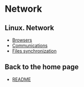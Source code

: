 # Network

## Linux. Network
- [Browsers](Linux/Network/Browsers.md)
- [Communications](Linux/Network/Communications.md)
- [Files synchronization](Linux/Network/Files%20synchronization.md)

## Back to the home page
- [README](../../README.md)
